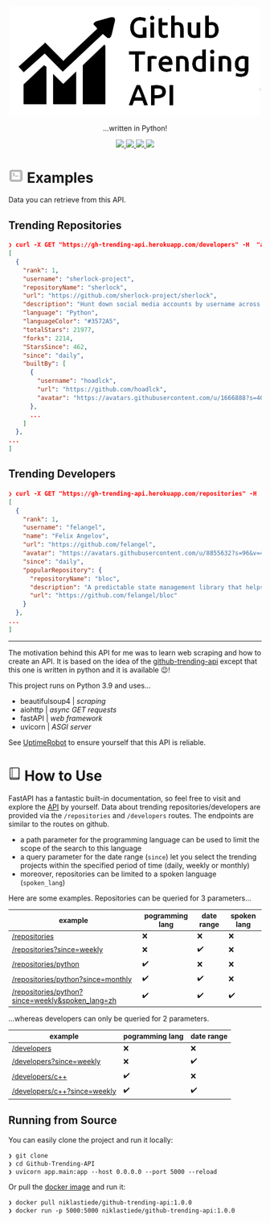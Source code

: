
<p align="center"><img src="docs/trending.png" width="500"></p>

<p align="center">
...written in Python!
</p>

<p id="Icons" align="center">

  <a alt="Uptime Robot Status" href="https://stats.uptimerobot.com/5KMN7t0E5M">
    <img src="https://img.shields.io/uptimerobot/status/m787484641-cc42e583e4fe0a25564a29e1" />
  </a>

  <!-- <a alt="dockr build" href="">
    <img src="" />
  </a> -->

  <a alt="Issues" href="https://github.com/NiklasTiede/Github-Trending-API/releases">
    <img src="https://img.shields.io/github/issues/NiklasTiede/Github-Trending-API" />
  </a>

  <a alt="Github Release" href="">
    <img src="https://img.shields.io/github/v/release/NiklasTiede/Github-Trending-API" />
  </a>

  <!-- <a alt="codecov" href="">
    <img src="" />
  </a> -->

  <a alt="License" href="">
    <img src="https://img.shields.io/github/license/NiklasTiede/Github-Trending-API" />
  </a>

</p>



<h1><img src="docs/example.png" width="30px"#> Examples</h1>

Data you can retrieve from this API. 

## Trending Repositories

```json
❯ curl -X GET "https://gh-trending-api.herokuapp.com/developers" -H  "accept: application/json"
[
  {
    "rank": 1,
    "username": "sherlock-project",
    "repositoryName": "sherlock",
    "url": "https://github.com/sherlock-project/sherlock",
    "description": "Hunt down social media accounts by username across social networks",
    "language": "Python",
    "languageColor": "#3572A5",
    "totalStars": 21977,
    "forks": 2214,
    "StarsSince": 462,
    "since": "daily",
    "builtBy": [
      {
        "username": "hoadlck",
        "url": "https://github.com/hoadlck",
        "avatar": "https://avatars.githubusercontent.com/u/1666888?s=40&v=4"
      },
      ...
    ]
  },
...
]
```

## Trending Developers

```json
❯ curl -X GET "https://gh-trending-api.herokuapp.com/repositories" -H  "accept: application/json"
[
  {
    "rank": 1,
    "username": "felangel",
    "name": "Felix Angelov",
    "url": "https://github.com/felangel",
    "avatar": "https://avatars.githubusercontent.com/u/8855632?s=96&v=4",
    "since": "daily",
    "popularRepository": {
      "repositoryName": "bloc",
      "description": "A predictable state management library that helps implement the BLoC design pattern",
      "url": "https://github.com/felangel/bloc"
    }
  },
...
]
```

---

The motivation behind this API for me was to learn web scraping and how to create an API. It is based on the idea of the [github-trending-api](https://github.com/huchenme/github-trending-api) except that this one is written in python and it is available :wink:!

This project runs on Python 3.9 and uses...

- beautifulsoup4 | *scraping*
- aiohttp | *async GET requests*
- fastAPI | *web framework*
- uvicorn | *ASGI server*

See [UptimeRobot](https://stats.uptimerobot.com/5KMN7t0E5M) to ensure yourself that this API is reliable.


<h1><img src="docs/tutorial.png" width="25px"#> How to Use</h1>

FastAPI has a fantastic built-in documentation, so feel free to visit and explore the [API](https://gh-trending-api.herokuapp.com) by yourself. Data about trending repositories/developers are provided via the `/repositories` and `/developers` routes. The endpoints are similar to the routes on github. 

- a path parameter for the programming language can be used to limit the scope of the search to this language
- a query parameter for the date range (`since`) let you select the trending projects within the specified period of time (daily, weekly or monthly)
- moreover, repositories can be limited to a spoken language (`spoken_lang`)

Here are some examples. Repositories can be queried for 3 parameters...

| example                                                                                                                                   | pogramming lang    | date range         | spoken lang        |
| ----------------------------------------------------------------------------------------------------------------------------------------- | ------------------ | ------------------ | ------------------ |
| [/repositories](https://gh-trending-api.herokuapp.com/repositories)                                                                       | :x:                | :x:                | :x:                |
| [/repositories?since=weekly](https://gh-trending-api.herokuapp.com/repositories?since=weekly)                                             | :x:                | :heavy_check_mark: | :x:                |
| [/repositories/python](https://gh-trending-api.herokuapp.com/repositories/python)                                                         | :heavy_check_mark: | :x:                | :x:                |
| [/repositories/python?since=monthly](https://gh-trending-api.herokuapp.com/repositories/python?since=monthly)                             | :heavy_check_mark: | :heavy_check_mark: | :x:                |
| [/repositories/python?since=weekly&spoken_lang=zh](https://gh-trending-api.herokuapp.com/repositories/python?since=weekly&spoken_lang=zh) | :heavy_check_mark: | :heavy_check_mark: | :heavy_check_mark: |

...whereas developers can only be queried for 2 parameters.

| example                                                                                           | pogramming lang    | date range         |
| ------------------------------------------------------------------------------------------------- | ------------------ | ------------------ |
| [/developers](https://gh-trending-api.herokuapp.com/developers)                                   | :x:                | :x:                |
| [/developers?since=weekly](https://gh-trending-api.herokuapp.com/developers?since=weekly)         | :x:                | :heavy_check_mark: |
| [/developers/c++](https://gh-trending-api.herokuapp.com/developers/c++)                           | :heavy_check_mark: | :x:                |
| [/developers/c++?since=weekly](https://gh-trending-api.herokuapp.com/developers/c++?since=weekly) | :heavy_check_mark: | :heavy_check_mark: |

## Running from Source

You can easily clone the project and run it locally:

```
❯ git clone
❯ cd Github-Trending-API
❯ uvicorn app.main:app --host 0.0.0.0 --port 5000 --reload
```

Or pull the [docker image](https://hub.docker.com/r/niklastiede/github-trending-api) and run it:

```
❯ docker pull niklastiede/github-trending-api:1.0.0
❯ docker run -p 5000:5000 niklastiede/github-trending-api:1.0.0
```

